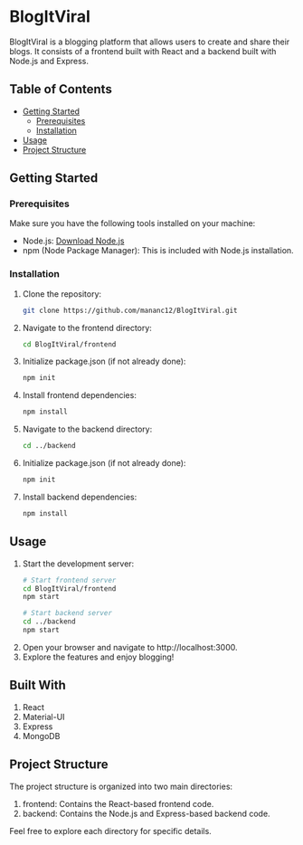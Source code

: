 # BlogItViral

BlogItViral is a blogging platform that allows users to create and share their blogs. It consists of a frontend built with React and a backend built with Node.js and Express.

## Table of Contents

- [Getting Started](#getting-started)
  - [Prerequisites](#prerequisites)
  - [Installation](#installation)
- [Usage](#usage)
- [Project Structure](#project-structure)

## Getting Started

### Prerequisites

Make sure you have the following tools installed on your machine:

- Node.js: [Download Node.js](https://nodejs.org/)
- npm (Node Package Manager): This is included with Node.js installation.

### Installation

1. Clone the repository:

   ```bash
   git clone https://github.com/mananc12/BlogItViral.git
   ```
2. Navigate to the frontend directory:
   ```bash
   cd BlogItViral/frontend
   ```
3. Initialize package.json (if not already done):
   ```bash
   npm init
   ```
4. Install frontend dependencies:
   ```bash
   npm install
   ```
5. Navigate to the backend directory:
   ```bash
   cd ../backend
   ```
6. Initialize package.json (if not already done):
   ```bash
   npm init
   ```
7. Install backend dependencies:
   ```bash
   npm install
   ```
   
## Usage

1. Start the development server:
   ```bash
   # Start frontend server
   cd BlogItViral/frontend
   npm start

   # Start backend server
   cd ../backend
   npm start
   ```
2. Open your browser and navigate to http://localhost:3000.
3. Explore the features and enjoy blogging!

## Built With

1. React
2. Material-UI
3. Express
4. MongoDB

## Project Structure

The project structure is organized into two main directories:

1. frontend: Contains the React-based frontend code.
2. backend: Contains the Node.js and Express-based backend code.
   
Feel free to explore each directory for specific details.
